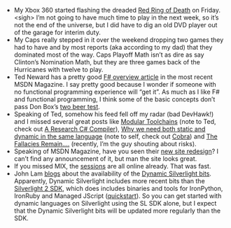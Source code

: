 -   My Xbox 360 started flashing the dreaded [Red Ring of
    Death](http://support.microsoft.com/kb/907534) on Friday. \<sigh\>
    I’m not going to have much time to play in the next week, so it’s
    not the end of the universe, but I did have to dig an old DVD player
    out of the garage for interim duty.
-   My Caps really stepped in it over the weekend dropping two games
    they had to have and by most reports (aka according to my dad) that
    they dominated most of the way. Caps Playoff Math isn’t as dire as
    say Clinton’s Nomination Math, but they are three games back of the
    Hurricanes with twelve to play.
-   Ted Neward has a pretty good [F\# overview
    article](http://msdn2.microsoft.com/en-us/magazine/cc164244.aspx) in
    the most recent MSDN Magazine. I say pretty good because I wonder if
    someone with no functional programming experience will “get it”. As
    much as I like F\# and functional programming, I think some of the
    basic concepts don’t pass Don Box’s [two beer
    test](http://www.crunchgear.com/2008/02/05/microsoft-readying-model-driven-programming-tools/).
-   Speaking of Ted, somehow his feed fell off my radar (bad DevHawk!)
    and I missed several great posts like [Modular
    Toolchains](http://blogs.tedneward.com/2008/02/18/Modular+Toolchains.aspx)
    (note to Ted, check out [A Research C\#
    Compiler](http://research.microsoft.com/research/pubs/view.aspx?msr_tr_id=MSR-TR-2003-32)),
    [Why we need both static and dynamic in the same
    language](http://blogs.tedneward.com/2008/02/18/Why+We+Need+Both+Static+And+Dynamic+In+The+Same+Language.aspx)
    (note to self, check out [Cobra](http://cobra-language.com/)) and
    [The Fallacies
    Remain….](http://blogs.tedneward.com/2008/02/20/The+Fallacies+Remain.aspx)
    (recently, I’m the guy shouting about risks).
-   Speaking of MSDN Magazine, have you seen their [new site
    redesign](http://msdn2.microsoft.com/en-us/magazine/default.aspx)? I
    can’t find any announcement of it, but man the site looks great.
-   If you missed MIX, the [sessions](http://sessions.visitmix.com/) are
    all online already. That was fast.
-   John Lam
    [blogs](http://www.iunknown.com/2008/03/dynamic-silve-3.html) about
    the availability of the [Dynamic Silverlight
    bits](http://dynamicsilverlight.net/). Apparently, Dynamic
    Silverlight includes more recent bits than the [Silverlight 2
    SDK](http://www.microsoft.com/downloads/details.aspx?FamilyId=4E03409A-77F3-413F-B108-1243C243C4FE&displaylang=en),
    which does includes binaries and tools for IronPython, IronRuby and
    Managed JScript
    ([quickstart](http://silverlight.net/Quickstarts/ProgramDlr.aspx)).
    So you can get started with dynamic languages on Silverlight using
    the SL SDK alone, but I expect that the Dynamic Silverlight bits
    will be updated more regularly than the SDK.


